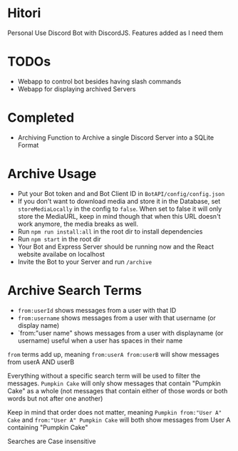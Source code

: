 # Hitori
Personal Use Discord Bot with DiscordJS. Features added as I need them

# TODOs
- Webapp to control bot besides having slash commands
- Webapp for displaying archived Servers

# Completed
- Archiving Function to Archive a single Discord Server into a SQLite Format

# Archive Usage
- Put your Bot token and and Bot Client ID in `BotAPI/config/config.json`
- If you don't want to download media and store it in the Database, set `storeMediaLocally` in the config to `false`. When set to false it will only store the MediaURL, keep in mind though that when this URL doesn't work anymore, the media breaks as well.
- Run `npm run install:all` in the root dir to install dependencies
- Run `npm start` in the root dir
- Your Bot and Express Server should be running now and the React website availabe on localhost
- Invite the Bot to your Server and run `/archive`

# Archive Search Terms
- `from:userId` shows messages from a user with that ID
- `from:username` shows messages from a user with that username (or display name)
- `from:"user name" shows messages from a user with displayname (or username) useful when a user has spaces in their name

`from` terms add up, meaning `from:userA from:userB` will show messages from userA AND userB

Everything without a specific search term will be used to filter the messages.
`Pumpkin Cake` will only show messages that contain "Pumpkin Cake" as a whole (not messages that contain either of those words or both words but not after one another)

Keep in mind that order does not matter, meaning `Pumpkin from:"User A" Cake` and `from:"User A" Pumpkin Cake` will both show messages from User A containing "Pumpkin Cake"

Searches are Case insensitive